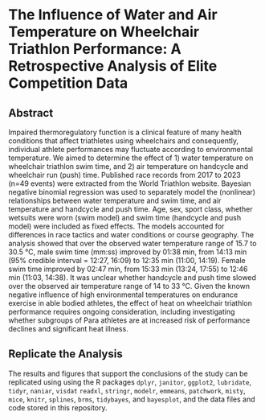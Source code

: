 # The Influence of Water and Air Temperature on Wheelchair Triathlon Performance: A Retrospective Analysis of Elite Competition Data

## Abstract
Impaired thermoregulatory function is a clinical feature of many health conditions that affect triathletes using wheelchairs and consequently, individual athlete performances may fluctuate according to environmental temperature. We aimed to determine the effect of 1) water temperature on wheelchair triathlon swim time, and 2) air temperature on handcycle and wheelchair run (push) time. Published race records from 2017 to 2023 (n=49 events) were extracted from the World Triathlon website. Bayesian negative binomial regression was used to separately model the (nonlinear) relationships between water temperature and swim time, and air temperature and handcycle and push time. Age, sex, sport class, whether wetsuits were worn (swim model) and swim time (handcycle and push model) were included as fixed effects. The models accounted for differences in race tactics and water conditions or course geography. The analysis showed that over the observed water temperature range of 15.7 to 30.5 °C, male swim time (mm:ss) improved by 01:38 min, from 14:13 min (95% credible interval = 12:27, 16:09) to 12:35 min (11:00, 14:19). Female swim time improved by 02:47 min, from 15:33 min (13:24, 17:55) to 12:46 min (11:03, 14:38). It was unclear whether handcycle and push time slowed over the observed air temperature range of 14 to 33 °C. Given the known negative influence of high environmental temperatures on endurance exercise in able bodied athletes, the effect of heat on wheelchair triathlon performance requires ongoing consideration, including investigating whether subgroups of Para athletes are at increased risk of performance declines and significant heat illness.

## Replicate the Analysis
The results and figures that support the conclusions of the study can be replicated using using the R packages `dplyr`, `janitor`, `ggplot2`, `lubridate`, `tidyr`, `naniar`, `visdat`
`readxl`, `stringr`, `modelr`, `emmeans`, `patchwork`, `misty`, `mice`, `knitr`, `splines`, `brms`, `tidybayes`, and `bayesplot`, and the data files and code stored in this repository.
